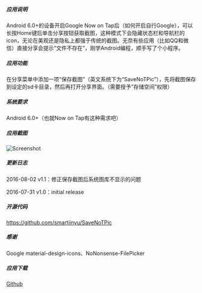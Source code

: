 
##### 应用说明
Android 6.0+的设备开启Google Now on Tap后（如何开启自行Google），可以长按Home键后单击分享按钮获取截图，这种模式下会隐藏状态栏和导航栏的icon，无论在美观还是隐私上都强于传统的截图。无奈有些应用（比如QQ和微信）直接分享会提示“文件不存在”，刚学Android编程，顺手写了个小程序。


##### 应用功能
在分享菜单中添加一项“保存截图”（英文系统下为“SaveNoTPic”），先将截图保存到设定的sd卡目录，然后再打开分享界面。（需要授予“存储空间”权限）

##### 系统要求
Android 6.0+（也就Now on Tap有这种需求吧）

##### 应用截图

![Screenshot](http://smartjinyu.com/img/2016-07-31/SaveNoTPic.png)


##### 更新日志
2016-08-02 v1.1：修正保存截图后系统图库不显示的问题

2016-07-31 v1.0：initial release

##### 开源代码
https://github.com/smartjinyu/SaveNoTPic


##### 感谢
Google material-design-icons、NoNonsense-FilePicker


##### 应用下载
[Github]

[Github]:https://github.com/smartjinyu/SaveNoTPic/releases/download/v1.0/com.smartjinyu.SaveNoTPic_1.0.apk